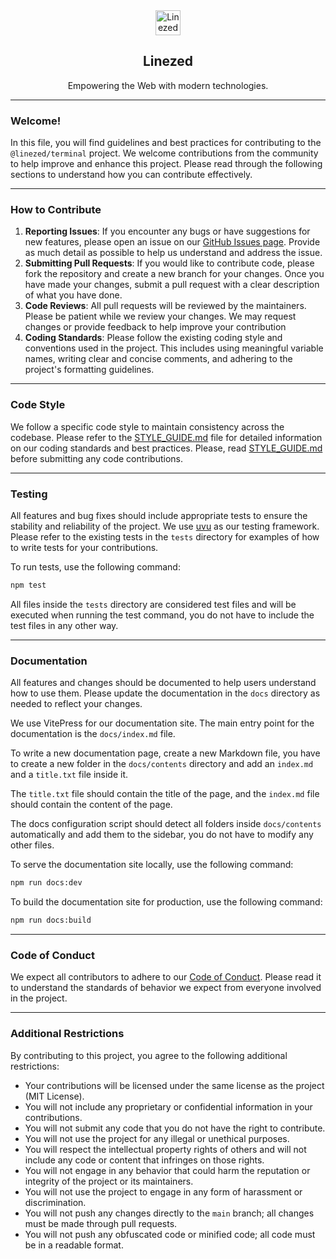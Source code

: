 <div align="center">
    <img src="https://assets.linezed.dev/logo-stripped.png" alt="Linezed" height="40" />
    <h2>Linezed</h2>
    <p>Empowering the Web with modern technologies.</p>
    <hr>
</div>

### Welcome!

In this file, you will find guidelines and best practices for contributing to the `@linezed/terminal` project. We welcome contributions from the community to help improve and enhance this project.
Please read through the following sections to understand how you can contribute effectively.

---

### How to Contribute

1. **Reporting Issues**: If you encounter any bugs or have suggestions for new features, please open an issue on our [GitHub Issues page](https://github.com/linezed/terminal/issues). Provide as much detail as possible to help us understand and address the issue.
2. **Submitting Pull Requests**: If you would like to contribute code, please fork the repository and create a new branch for your changes. Once you have made your changes, submit a pull request with a clear description of what you have done.
3. **Code Reviews**: All pull requests will be reviewed by the maintainers. Please be patient while we review your changes. We may request changes or provide feedback to help improve your contribution
4. **Coding Standards**: Please follow the existing coding style and conventions used in the project. This includes using meaningful variable names, writing clear and concise comments, and adhering to the project's formatting guidelines.

---

### Code Style

We follow a specific code style to maintain consistency across the codebase. Please refer to the [STYLE_GUIDE.md](STYLE_GUIDE.md) file for detailed information on our coding standards and best practices.
Please, read [STYLE_GUIDE.md](STYLE_GUIDE.md) before submitting any code contributions.

---

### Testing

All features and bug fixes should include appropriate tests to ensure the stability and reliability of the project.
We use [uvu](https://github.com/lukeed/uvu) as our testing framework. Please refer to the existing tests in the `tests`
directory for examples of how to write tests for your contributions.

To run tests, use the following command:

```bash
npm test
```

All files inside the `tests` directory are considered test files and will be executed when running the test command,
you do not have to include the test files in any other way.

---

### Documentation

All features and changes should be documented to help users understand how to use them.
Please update the documentation in the `docs` directory as needed to reflect your changes.

We use VitePress for our documentation site. The main entry point for the documentation is the `docs/index.md` file.

To write a new documentation page, create a new Markdown file, you have to create a new folder
in the `docs/contents` directory and add an `index.md` and a `title.txt` file inside it.

The `title.txt` file should contain the title of the page, and the `index.md`
file should contain the content of the page.

The docs configuration script should detect all folders inside `docs/contents`
automatically and add them to the sidebar, you do not have to modify any other files.

To serve the documentation site locally, use the following command:

```bash
npm run docs:dev
```

To build the documentation site for production, use the following command:

```bash
npm run docs:build
```

---

### Code of Conduct

We expect all contributors to adhere to our [Code of Conduct](CODE_OF_CONDUCT.md).
Please read it to understand the standards of behavior we expect from everyone involved in the project.

---

### Additional Restrictions

By contributing to this project, you agree to the following additional restrictions:
- Your contributions will be licensed under the same license as the project (MIT License).
- You will not include any proprietary or confidential information in your contributions.
- You will not submit any code that you do not have the right to contribute.
- You will not use the project for any illegal or unethical purposes.
- You will respect the intellectual property rights of others and will not include any code or content that infringes on those rights.
- You will not engage in any behavior that could harm the reputation or integrity of the project or its maintainers.
- You will not use the project to engage in any form of harassment or discrimination.
- You will not push any changes directly to the `main` branch; all changes must be made through pull requests.
- You will not push any obfuscated code or minified code; all code must be in a readable format.